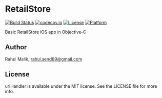RetailStore
==========

[![Build Status](https://travis-ci.org/rahulsend89/RetailStore.svg?branch=master)](https://travis-ci.org/rahulsend89/RetailStore)
[![codecov.io](https://codecov.io/github/rahulsend89/RetailStore/coverage.svg?branch=master)](https://codecov.io/github/rahulsend89/RetailStore?branch=master)
[![License](https://img.shields.io/badge/license-MIT-blue.svg?style=fla )](http://mit-license.org)
[![Platform](http://img.shields.io/badge/platform-ios-lightgrey.svg?style=flat)](https://developer.apple.com/resources/)

Basic RetailStore iOS app in Objective-C

## Author

Rahul Malik, rahul.send89@gmail.com

## License

urlHandler is available under the MIT license. See the LICENSE file for more info.